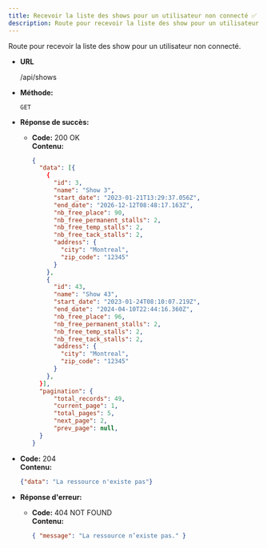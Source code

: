 ```yaml
---
title: Recevoir la liste des shows pour un utilisateur non connecté ✅
description: Route pour recevoir la liste des show pour un utilisateur non connecté.
---
```


Route pour recevoir la liste des show pour un utilisateur non connecté.

- **URL**

  /api/shows

- **Méthode:**
  
  `GET`

- **Réponse de succès:**
  
  - **Code:** 200 OK <br />
    **Contenu:** 
    ```json
    {
      "data": [{
        {
          "id": 3,
          "name": "Show 3",
          "start_date": "2023-01-21T13:29:37.056Z",
          "end_date": "2026-12-12T08:48:17.163Z",
          "nb_free_place": 90,
          "nb_free_permanent_stalls": 2,
          "nb_free_temp_stalls": 2,
          "nb_free_tack_stalls": 2,
          "address": {
            "city": "Montreal",
            "zip_code": "12345"
          }
        },
        {
          "id": 43,
          "name": "Show 43",
          "start_date": "2023-01-24T08:10:07.219Z",
          "end_date": "2024-04-10T22:44:16.360Z",
          "nb_free_place": 96,
          "nb_free_permanent_stalls": 2,
          "nb_free_temp_stalls": 2,
          "nb_free_tack_stalls": 2,
          "address": {
            "city": "Montreal",
            "zip_code": "12345"
          }
        },
      }],
      "pagination": {
          "total_records": 49,
          "current_page": 1,
          "total_pages": 5,
          "next_page": 2,
          "prev_page": null,
      }
    }
    ```

 * **Code:** 204 <br />
    **Contenu:** 
    ```json
    {"data": "La ressource n'existe pas"}
    ```
* **Réponse d'erreur:**

  * **Code:** 404 NOT FOUND <br />
    **Contenu:** 
    ```json
    { "message": "La ressource n’existe pas." }
    ```
